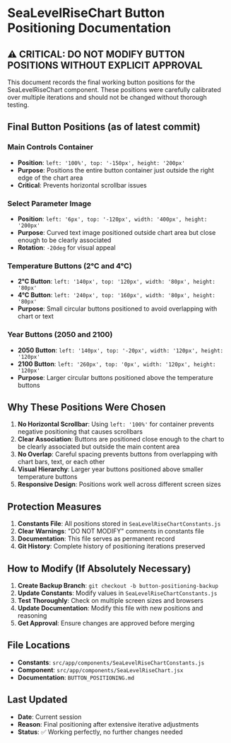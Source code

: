 # SeaLevelRiseChart Button Positioning Documentation

## ⚠️ CRITICAL: DO NOT MODIFY BUTTON POSITIONS WITHOUT EXPLICIT APPROVAL

This document records the final working button positions for the SeaLevelRiseChart component. These positions were carefully calibrated over multiple iterations and should not be changed without thorough testing.

## Final Button Positions (as of latest commit)

### Main Controls Container
- **Position**: `left: '100%', top: '-150px', height: '200px'`
- **Purpose**: Positions the entire button container just outside the right edge of the chart area
- **Critical**: Prevents horizontal scrollbar issues

### Select Parameter Image
- **Position**: `left: '6px', top: '-120px', width: '400px', height: '200px'`
- **Purpose**: Curved text image positioned outside chart area but close enough to be clearly associated
- **Rotation**: `-20deg` for visual appeal

### Temperature Buttons (2°C and 4°C)
- **2°C Button**: `left: '140px', top: '120px', width: '80px', height: '80px'`
- **4°C Button**: `left: '240px', top: '160px', width: '80px', height: '80px'`
- **Purpose**: Small circular buttons positioned to avoid overlapping with chart or text

### Year Buttons (2050 and 2100)
- **2050 Button**: `left: '140px', top: '-20px', width: '120px', height: '120px'`
- **2100 Button**: `left: '260px', top: '0px', width: '120px', height: '120px'`
- **Purpose**: Larger circular buttons positioned above the temperature buttons

## Why These Positions Were Chosen

1. **No Horizontal Scrollbar**: Using `left: '100%'` for container prevents negative positioning that causes scrollbars
2. **Clear Association**: Buttons are positioned close enough to the chart to be clearly associated but outside the main content area
3. **No Overlap**: Careful spacing prevents buttons from overlapping with chart bars, text, or each other
4. **Visual Hierarchy**: Larger year buttons positioned above smaller temperature buttons
5. **Responsive Design**: Positions work well across different screen sizes

## Protection Measures

1. **Constants File**: All positions stored in `SeaLevelRiseChartConstants.js`
2. **Clear Warnings**: "DO NOT MODIFY" comments in constants file
3. **Documentation**: This file serves as permanent record
4. **Git History**: Complete history of positioning iterations preserved

## How to Modify (If Absolutely Necessary)

1. **Create Backup Branch**: `git checkout -b button-positioning-backup`
2. **Update Constants**: Modify values in `SeaLevelRiseChartConstants.js`
3. **Test Thoroughly**: Check on multiple screen sizes and browsers
4. **Update Documentation**: Modify this file with new positions and reasoning
5. **Get Approval**: Ensure changes are approved before merging

## File Locations

- **Constants**: `src/app/components/SeaLevelRiseChartConstants.js`
- **Component**: `src/app/components/SeaLevelRiseChart.jsx`
- **Documentation**: `BUTTON_POSITIONING.md`

## Last Updated

- **Date**: Current session
- **Reason**: Final positioning after extensive iterative adjustments
- **Status**: ✅ Working perfectly, no further changes needed 